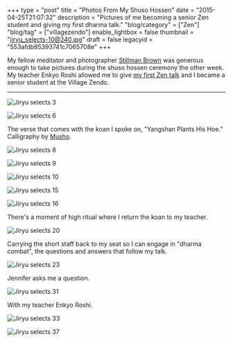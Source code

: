 +++
type = "post"
title = "Photos From My Shuso Hossen"
date = "2015-04-25T21:07:32"
description = "Pictures of me becoming a senior Zen student and giving my first dharma talk."
"blog/category" = ["Zen"]
"blog/tag" = ["villagezendo"]
enable_lightbox = false
thumbnail = "jiryu_selects-10@240.jpg"
draft = false
legacyid = "553afdb85393741c7065708e"
+++

<p>My fellow meditator and photographer <a href="https://twitter.com/stillman_brown">Stillman Brown</a> was generous enough to take pictures during the shuso hossen ceremony the other week. My teacher Enkyo Roshi allowed me to give <a href="/blog/yangshan-plants-his-hoe/">my first Zen talk</a> and I became a senior student at the Village Zendo.</p>
<hr />
<p><img style="display:block; margin-left:auto; margin-right:auto;" src="jiryu_selects-3.jpg" alt="Jiryu selects 3" title="Jiryu selects 3" /></p>
<p><img style="display:block; margin-left:auto; margin-right:auto;" src="jiryu_selects-6.jpg" alt="Jiryu selects 6" title="Jiryu selects 6" /></p>
<p>The verse that comes with the koan I spoke on, "Yangshan Plants His Hoe." Calligraphy by <a href="http://whimsyload.com/">Musho</a>.</p>
<p><img style="display:block; margin-left:auto; margin-right:auto;" src="jiryu_selects-8.jpg" alt="Jiryu selects 8" title="Jiryu selects 8" /></p>
<p><img style="display:block; margin-left:auto; margin-right:auto;" src="jiryu_selects-9.jpg" alt="Jiryu selects 9" title="Jiryu selects 9" /></p>
<p><img style="display:block; margin-left:auto; margin-right:auto;" src="jiryu_selects-10.jpg" alt="Jiryu selects 10" title="Jiryu selects 10" /></p>
<p><img style="display:block; margin-left:auto; margin-right:auto;" src="jiryu_selects-15.jpg" alt="Jiryu selects 15" title="Jiryu selects 15" /></p>
<p><img style="display:block; margin-left:auto; margin-right:auto;" src="jiryu_selects-16.jpg" alt="Jiryu selects 16" title="Jiryu selects 16" /></p>
<p>There's a moment of high ritual where I return the koan to my teacher.</p>
<p><img style="display:block; margin-left:auto; margin-right:auto;" src="jiryu_selects-20.jpg" alt="Jiryu selects 20" title="Jiryu selects 20" /></p>
<p>Carrying the short staff back to my seat so I can engage in "dharma combat", the questions and answers that follow my talk.</p>
<p><img style="display:block; margin-left:auto; margin-right:auto;" src="jiryu_selects-23.jpg" alt="Jiryu selects 23" title="Jiryu selects 23" /></p>
<p>Jennifer asks me a question.</p>
<p><img style="display:block; margin-left:auto; margin-right:auto;" src="jiryu_selects-31.jpg" alt="Jiryu selects 31" title="Jiryu selects 31" /></p>
<p>With my teacher Enkyo Roshi.</p>
<p><img style="display:block; margin-left:auto; margin-right:auto;" src="jiryu_selects-33.jpg" alt="Jiryu selects 33" title="Jiryu selects 33" /></p>
<p><img style="display:block; margin-left:auto; margin-right:auto;" src="jiryu_selects-37.jpg" alt="Jiryu selects 37" title="Jiryu selects 37" /></p>
    